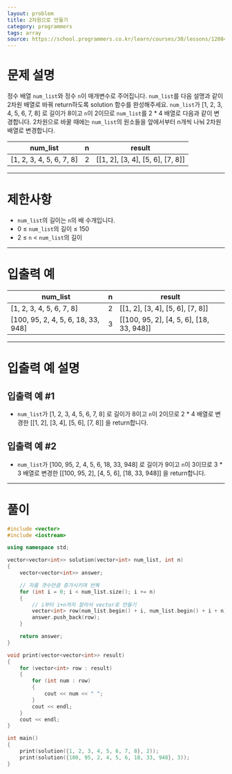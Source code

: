```yaml
---
layout: problem
title: 2차원으로 만들기
category: programmers
tags: array
source: https://school.programmers.co.kr/learn/courses/30/lessons/120842
---
```


# 문제 설명

정수 배열 `num_list`와 정수 `n`이 매개변수로 주어집니다. `num_list`를 다음 설명과 같이 2차원 배열로 바꿔 return하도록 solution 함수를 완성해주세요.
`num_list`가 [1, 2, 3, 4, 5, 6, 7, 8] 로 길이가 8이고 `n`이 2이므로 `num_list`를 2 * 4 배열로 다음과 같이 변경합니다. 2차원으로 바꿀 때에는 `num_list`의 원소들을 앞에서부터 n개씩 나눠 2차원 배열로 변경합니다.

| num_list | n | result |
| --- | --- | --- |
| [1, 2, 3, 4, 5, 6, 7, 8] | 2 | [[1, 2], [3, 4], [5, 6], [7, 8]] |

---

# 제한사항

- `num_list`의 길이는 `n`의 배 수개입니다.
- 0 ≤ `num_list`의 길이 ≤ 150
- 2 ≤ `n` < `num_list`의 길이

---

# 입출력 예

| num_list | n | result |
| --- | --- | --- |
| [1, 2, 3, 4, 5, 6, 7, 8] | 2 | [[1, 2], [3, 4], [5, 6], [7, 8]] |
| [100, 95, 2, 4, 5, 6, 18, 33, 948] | 3 | [[100, 95, 2], [4, 5, 6], [18, 33, 948]] |

---

# 입출력 예 설명

## 입출력 예 #1

- `num_list`가 [1, 2, 3, 4, 5, 6, 7, 8] 로 길이가 8이고 `n`이 2이므로 2 * 4 배열로 변경한 [[1, 2], [3, 4], [5, 6], [7, 8]] 을 return합니다.

## 입출력 예 #2

- `num_list`가 [100, 95, 2, 4, 5, 6, 18, 33, 948] 로 길이가 9이고 `n`이 3이므로 3 * 3 배열로 변경한 [[100, 95, 2], [4, 5, 6], [18, 33, 948]] 을 return합니다.

---

# 풀이

```cpp
#include <vector>
#include <iostream>

using namespace std;

vector<vector<int>> solution(vector<int> num_list, int n)
{
    vector<vector<int>> answer;

    // 자를 갯수만큼 증가시키며 반복
    for (int i = 0; i < num_list.size(); i += n)
    {
        // i부터 i+n까지 잘라서 vector로 만들기
        vector<int> row(num_list.begin() + i, num_list.begin() + i + n);
        answer.push_back(row);
    }

    return answer;
}

void print(vector<vector<int>> result)
{
    for (vector<int> row : result)
    {
        for (int num : row)
        {
            cout << num << " ";
        }
        cout << endl;
    }
    cout << endl;
}

int main()
{
    print(solution({1, 2, 3, 4, 5, 6, 7, 8}, 2));
    print(solution({100, 95, 2, 4, 5, 6, 18, 33, 948}, 3));
}
```